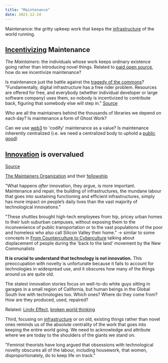 ```yaml
---
title: "Maintenance"
date: 2021-12-24
---
```


Maintenance: the gritty upkeep work that keeps the [infrastructure](thoughts/infrastructure.md) of the world running.

## [Incentivizing](thoughts/incentives.md) Maintenance
*The Maintainers*: the individuals whose work keeps ordinary existence going rather than introducing novel things. Related to [paid open source](posts/paid-open-source.md), how do we incentivize maintenance?

Is maintenance just the battle against the [tragedy of the commons](thoughts/tragedy%20of%20the%20commons.md)? "Fundamentally, digital infrastructure has a free rider problem. Resources are offered for free, and everybody (whether individual developer or large software company) uses them, so nobody is incentivized to contribute back, figuring that somebody else will step in." [Source](https://techcrunch.com/2018/06/23/open-source-sustainability)

Who are all the maintainers behind the thousands of libraries we depend on each day? Is maintenance a form of Ghost Work?

Can we use [web3](thoughts/web3.md) to 'codify' maintenance as a value? Is maintenance inherently centralized (i.e. we need a centralized body to uphold a [public good](thoughts/public%20goods.md))

## [Innovation](thoughts/innovation.md) is overvalued
[Source](https://aeon.co/essays/innovation-is-overvalued-maintenance-often-matters-more?utm_source=pocket_mylist)

[The Maintainers Organization](https://themaintainers.org/) and their [fellowship](https://themaintainers.org/summer-fellow)

"What happens _after_ innovation, they argue, is more important. Maintenance and repair, the building of infrastructures, the mundane labour that goes into sustaining functioning and efficient infrastructures, simply has more impact on people’s daily lives than the vast majority of technological innovations."

"These shuttles brought high-tech employees from hip, pricey urban homes to their lush suburban campuses, without exposing them to the inconvenience of public transportation or to the vast populations of the poor and homeless who also call Silicon Valley their home." -> similar to some concepts in [From Counterculture to Cyberculture](thoughts/From%20Counterculture%20to%20Cyberculture.md) talking about displacement of people during the 'back to the land'  movement by the New Communalists

**It is crucial to understand that technology is not innovation.** This preoccupation with novelty is unfortunate because it fails to account for technologies in widespread use, and it obscures how many of the things around us are quite old.

The stalest innovation stories focus on well-to-do white guys sitting in garages in a small region of California, but human beings in the Global South live with technologies too. Which ones? Where do they come from? How are they produced, used, repaired?

Related: [Lindy Effect](thoughts/Lindy%20effect.md), [broken world thinking](thoughts/broken%20world%20thinking.md)

Third, focusing on [infrastructure](thoughts/infrastructure.md) or on old, existing things rather than novel ones reminds us of the absolute centrality of the work that goes into keeping the entire world going. We need to acknowledge and attribute where we are today to the shoulders of the giants we stand on.

"Feminist theorists have long argued that obsessions with technological novelty obscures all of the labour, including housework, that women, disproportionately, do to keep life on track."